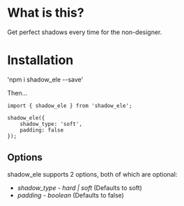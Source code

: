 # What is this?

Get perfect shadows every time for the non-designer.

# Installation

'npm i shadow_ele --save'

Then...

```
import { shadow_ele } from 'shadow_ele';

shadow_ele({
    shadow_type: 'soft',
    padding: false
});
```

## Options

shadow_ele supports 2 options, both of which are optional:

* *shadow_type* - _hard | soft_ (Defaults to soft)
* *padding* - _boolean_ (Defaults to false)
